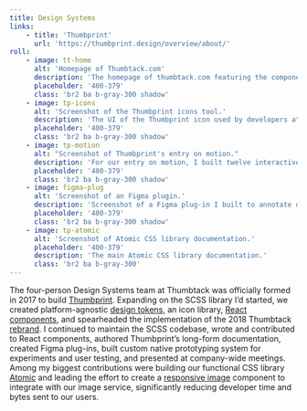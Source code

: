 ```yaml
---
title: Design Systems
links:
    - title: 'Thumbprint'
      url: 'https://thumbprint.design/overview/about/'
roll:
    - image: tt-home
      alt: 'Homepage of Thumbtack.com'
      description: 'The homepage of thumbtack.com featuring the components, icons, and Atomic CSS library of the Thumbprint design system.'
      placeholder: '400-379'
      class: 'br2 ba b-gray-300 shadow'
    - image: tp-icons
      alt: 'Screenshot of the Thumbprint icons tool.'
      description: 'The UI of the Thumbprint icon used by developers at Thumbtack. I redesigned and rebuilt the UI to improve the experience of finding icons.'
      placeholder: '400-379'
      class: 'br2 ba b-gray-300 shadow'
    - image: tp-motion
      alt: "Screenshot of Thumbprint's entry on motion."
      description: 'For our entry on motion, I built twelve interactive React examples to demonstrate the type and speed of animations we want to encourage.'
      placeholder: '400-379'
      class: 'br2 ba b-gray-300 shadow'
    - image: figma-plug
      alt: 'Screenshot of an Figma plugin.'
      description: 'Screenshot of a Figma plug-in I built to annotate designs, providing developers the tracking events required in code.'
      placeholder: '400-379'
      class: 'br2 ba b-gray-300 shadow'
    - image: tp-atomic
      alt: 'Screenshot of Atomic CSS library documentation.'
      placeholder: '400-379'
      description: 'The main Atomic CSS library documentation.'
      class: 'br2 ba b-gray-300'
---
```


The four-person Design Systems team at Thumbtack was officially formed in 2017 to build [Thumbprint](https://thumbprint.design). Expanding on the SCSS library I’d started, we created platform-agnostic [design tokens](https://thumbprint.design/tokens/scss/), an icon library, [React components](https://thumbprint.design/components/overview/), and spearheaded the implementation of the 2018 Thumbtack [rebrand](https://thumbtack.com/brand/). I continued to maintain the SCSS codebase, wrote and contributed to React components, authored Thumbprint’s long-form documentation, created Figma plug-ins, built custom native prototyping system for experiments and user testing, and presented at company-wide meetings. Among my biggest contributions were building our functional CSS library [Atomic](/write/functional-css.html) and leading the effort to create a [responsive image](https://developer.mozilla.org/en-US/docs/Learn/HTML/Multimedia_and_embedding/Responsive_images) component to integrate with our image service, significantly reducing developer time and bytes sent to our users.
